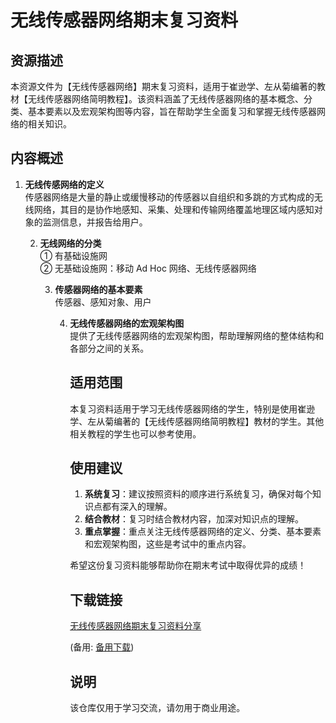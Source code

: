 # 无线传感器网络期末复习资料

## 资源描述

本资源文件为【无线传感器网络】期末复习资料，适用于崔逊学、左从菊编著的教材【无线传感器网络简明教程】。该资料涵盖了无线传感器网络的基本概念、分类、基本要素以及宏观架构图等内容，旨在帮助学生全面复习和掌握无线传感器网络的相关知识。

## 内容概述

1. **无线传感网络的定义**  
   传感器网络是大量的静止或缓慢移动的传感器以自组织和多跳的方式构成的无线网络，其目的是协作地感知、采集、处理和传输网络覆盖地理区域内感知对象的监测信息，并报告给用户。

   2. **无线网络的分类**  
      ① 有基础设施网  
         ② 无基础设施网：移动 Ad Hoc 网络、无线传感器网络

         3. **传感器网络的基本要素**  
            传感器、感知对象、用户

            4. **无线传感器网络的宏观架构图**  
               提供了无线传感器网络的宏观架构图，帮助理解网络的整体结构和各部分之间的关系。

               ## 适用范围

               本复习资料适用于学习无线传感器网络的学生，特别是使用崔逊学、左从菊编著的【无线传感器网络简明教程】教材的学生。其他相关教程的学生也可以参考使用。

               ## 使用建议

               1. **系统复习**：建议按照资料的顺序进行系统复习，确保对每个知识点都有深入的理解。
               2. **结合教材**：复习时结合教材内容，加深对知识点的理解。
               3. **重点掌握**：重点关注无线传感器网络的定义、分类、基本要素和宏观架构图，这些是考试中的重点内容。

               希望这份复习资料能够帮助你在期末考试中取得优异的成绩！

               ## 下载链接
               [无线传感器网络期末复习资料分享](https://pan.quark.cn/s/977792cd6b4b) 

               (备用: [备用下载](https://pan.baidu.com/s/1VAZ4WICnygxfW5OgHEYBcw?pwd=1234))

               ## 说明

               该仓库仅用于学习交流，请勿用于商业用途。
